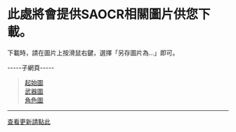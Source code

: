 # 此處將會提供SAOCR相關圖片供您下載。     
下載時，請在圖片上按滑鼠右鍵，選擇「另存圖片為...」即可。

-----子網頁-----
>[起始圖](https://github.com/RaenonX/SAOCR-Pictures/tree/Startup-Pictures/supic)     
>[武器圖](https://github.com/RaenonX/SAOCR-Pictures/tree/Startup-Pictures/weapon)    
>[角色圖](https://github.com/RaenonX/SAOCR-Pictures/tree/Startup-Pictures/chara)      

--------------------------------------------------------------------
[查看更新請點此](https://github.com/RaenonX/SAOCR-Pictures/commits/Startup-Pictures)
